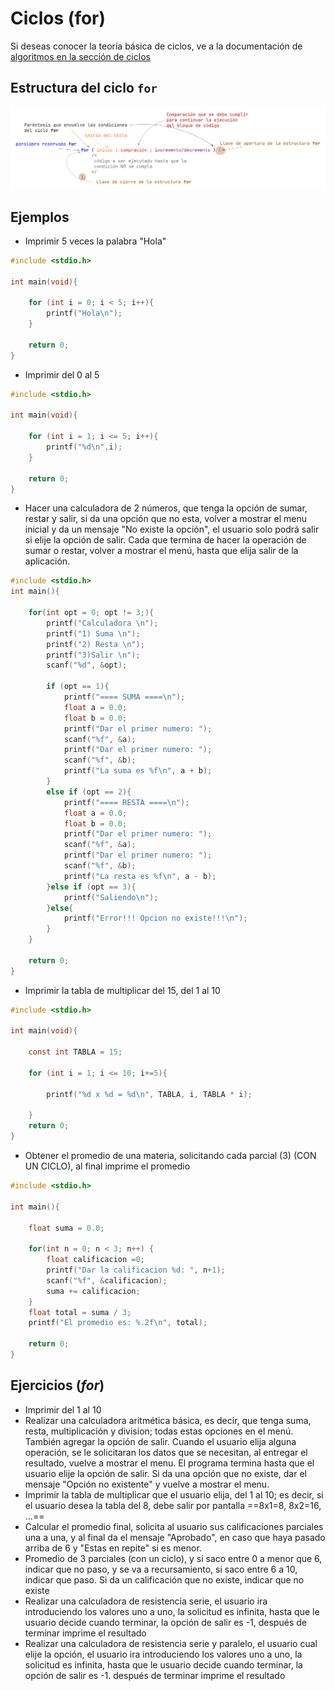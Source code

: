 # Ciclos (for)

Si deseas conocer la teoría básica de ciclos, ve a la documentación de [algoritmos en la sección de ciclos](https://www.alejandro-leyva.com/algoritmos/12_ciclos/)

## Estructura del ciclo `for`

![for](./assets/for_structure.png)


## Ejemplos

- Imprimir 5 veces la palabra "Hola"

```c
#include <stdio.h>

int main(void){
    
    for (int i = 0; i < 5; i++){
        printf("Hola\n");
    }
    
    return 0;
}
```

- Imprimir del 0 al 5

```c
#include <stdio.h>

int main(void){
    
    for (int i = 1; i <= 5; i++){
        printf("%d\n",i);
    }
    
    return 0;
}
```

- Hacer una calculadora de 2 números, que tenga la opción de sumar, restar y salir, si da una opción que no esta, volver a mostrar el menu inicial y da un mensaje "No existe la opción", el usuario solo podrá salir si elije la opción de salir. Cada que termina de hacer la operación de sumar o restar, volver a mostrar el menú, hasta que elija salir de la aplicación.

```c
#include <stdio.h>
int main(){

    for(int opt = 0; opt != 3;){
        printf("Calculadora \n");
        printf("1) Suma \n");
        printf("2) Resta \n");
        printf("3)Salir \n");
        scanf("%d", &opt);

        if (opt == 1){
            printf("==== SUMA ====\n");
            float a = 0.0;
            float b = 0.0;
            printf("Dar el primer numero: ");
            scanf("%f", &a);
            printf("Dar el primer numero: ");
            scanf("%f", &b);
            printf("La suma es %f\n", a + b);
        }
        else if (opt == 2){
            printf("==== RESTA ====\n");
            float a = 0.0;
            float b = 0.0;
            printf("Dar el primer numero: ");
            scanf("%f", &a);
            printf("Dar el primer numero: ");
            scanf("%f", &b);
            printf("La resta es %f\n", a - b);
        }else if (opt == 3){
            printf("Saliendo\n");
        }else{
            printf("Error!!! Opcion no existe!!!\n");
        }
    }

    return 0;
}
```

- Imprimir la tabla de multiplicar del 15, del 1 al 10

```c
#include <stdio.h>

int main(void){

    const int TABLA = 15;

    for (int i = 1; i <= 10; i+=5){

        printf("%d x %d = %d\n", TABLA, i, TABLA * i);

    }
    return 0;
}
```

- Obtener el promedio de una materia, solicitando cada parcial (3) (CON UN CICLO), al final imprime el promedio

```c
#include <stdio.h>

int main(){
    
    float suma = 0.0;

    for(int n = 0; n < 3; n++) {
        float calificacion =0;
        printf("Dar la calificacion %d: ", n+1);
        scanf("%f", &calificacion);
        suma += calificacion;
    }
    float total = suma / 3;
    printf("El promedio es: %.2f\n", total);

    return 0;
}

```

## Ejercicios (*for*)

- Imprimir del 1 al 10
- Realizar una calculadora aritmética básica, es decir, que tenga suma, resta, multiplicación y division; todas estas opciones en el menú. También agregar la opción de salir. Cuando el usuario elija alguna operación, se le solicitaran los datos que se necesitan, al entregar el resultado, vuelve a mostrar el menu. El programa termina hasta que el usuario elije la opción de salir. Si da una opción que no existe, dar el mensaje "Opción no existente" y vuelve a mostrar el menu.
- Imprimir la tabla de multiplicar que el usuario elija, del 1 al 10; es decir, si el usuario desea la tabla del 8, debe salir por pantalla ==8x1=8, 8x2=16, ...==
- Calcular el promedio final, solicita al usuario sus calificaciones parciales una a una, y al final da el mensaje "Aprobado", en caso que haya pasado arriba de 6 y "Estas en repite" si es menor.
-  Promedio de 3 parciales (con un ciclo), y si saco entre 0 a menor que 6, indicar que no paso, y se va a recursamiento, si saco entre 6 a 10, indicar que paso. Si da un calificación que no existe, indicar que no existe
- Realizar una calculadora de resistencia serie, el usuario ira introduciendo los valores uno a uno, la solicitud es infinita, hasta que le usuario decide cuando terminar, la opción de salir es -1, después de terminar imprime el resultado
- Realizar una calculadora de resistencia serie y paralelo, el usuario cual elije la opción, el usuario ira introduciendo los valores uno a uno, la solicitud es infinita, hasta que le usuario decide cuando terminar, la opción de salir es -1. después de terminar imprime el resultado
